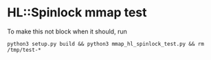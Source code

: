 # HL::Spinlock mmap test

To make this not block when it should, run
```
python3 setup.py build && python3 mmap_hl_spinlock_test.py && rm /tmp/test-*
```